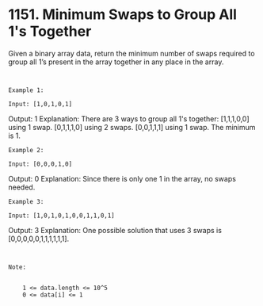 # 1151. Minimum Swaps to Group All 1's Together

Given a binary array data, return the minimum number of swaps required
        to group all 1’s present in the array together in any
            place in the array.

     

    Example 1:

    Input: [1,0,1,0,1]
Output: 1
Explanation: 
There are 3 ways to group all 1's together:
[1,1,1,0,0] using 1 swap.
[0,1,1,1,0] using 2 swaps.
[0,0,1,1,1] using 1 swap.
The minimum is 1.

    Example 2:

    Input: [0,0,0,1,0]
Output: 0
Explanation: 
Since there is only one 1 in the array, no swaps needed.

    Example 3:

    Input: [1,0,1,0,1,0,0,1,1,0,1]
Output: 3
Explanation: 
One possible solution that uses 3 swaps is [0,0,0,0,0,1,1,1,1,1,1].

     

    Note:

    
        1 <= data.length <= 10^5
        0 <= data[i] <= 1